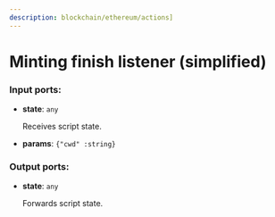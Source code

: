 ```yaml
---
description: blockchain/ethereum/actions]
---
```


# Minting finish listener (simplified)

### Input ports:

* __state__: `any`

    Receives script state.


* __params__: `{"cwd" :string}`

### Output ports:

* __state__: `any`

    Forwards script state.

